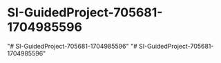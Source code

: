 # SI-GuidedProject-705681-1704985596
"# SI-GuidedProject-705681-1704985596" 
"# SI-GuidedProject-705681-1704985596" 
